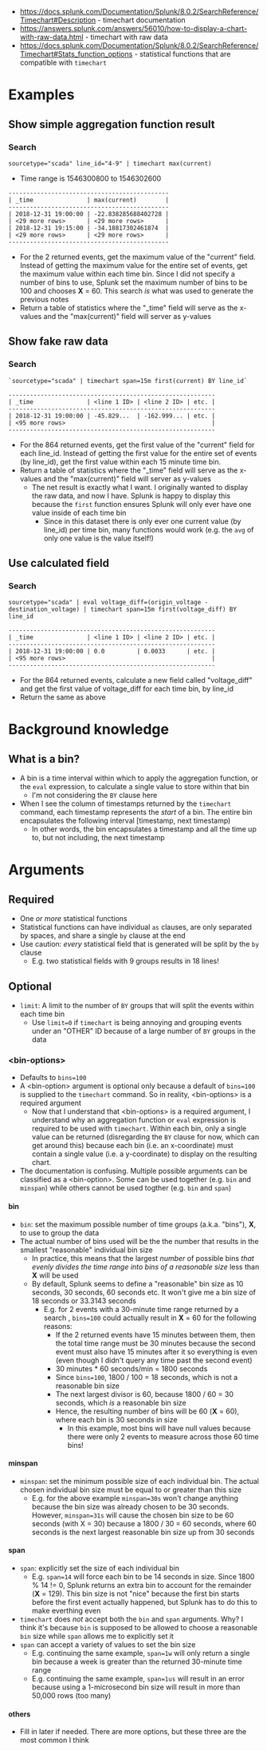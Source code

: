 - https://docs.splunk.com/Documentation/Splunk/8.0.2/SearchReference/Timechart#Description - timechart documentation
- https://answers.splunk.com/answers/56010/how-to-display-a-chart-with-raw-data.html - timechart with raw data
- https://docs.splunk.com/Documentation/Splunk/8.0.2/SearchReference/Timechart#Stats_function_options - statistical functions that are compatible with
  `timechart`
# Examples
## Show simple aggregation function result
### Search
```
sourcetype="scada" line_id="4-9" | timechart max(current) 
```
- Time range is 1546300800 to 1546302600
```
---------------------------------------------
| _time               | max(current)        |
---------------------------------------------
| 2018-12-31 19:00:00 | -22.838285688402728 |
| <29 more rows>      | <29 more rows>      |
| 2018-12-31 19:15:00 | -34.18817302461874  |
| <29 more rows>      | <29 more rows>      |
---------------------------------------------
```
- For the 2 returned events, get the maximum value of the "current" field. Instead of getting the maximum value for the entire set of events, get the
  maximum value within each time bin. Since I did not specify a number of bins to use, Splunk set the maximum number of bins to be 100 and chooses
  **X** = 60. This search *is* what was used to generate the previous notes
- Return a table of statistics where the "_time" field will serve as the x-values and the "max(current)" field will server as y-values
## Show fake raw data
### Search
```
`sourcetype="scada" | timechart span=15m first(current) BY line_id`
```
```
----------------------------------------------------------
| _time               | <line 1 ID> | <line 2 ID> | etc. |
----------------------------------------------------------
| 2018-12-31 19:00:00 | -45.829...  | -162.999... | etc. |
| <95 more rows>                                         |
----------------------------------------------------------
```
- For the 864 returned events, get the first value of the "current" field for each line_id. Instead of getting the first value for the entire set of
  events (by line_id), get the first value within each 15 minute time bin.
- Return a table of statistics where the "_time" field will serve as the x-values and the "max(current)" field will server as y-values
  - The net result is exactly what I want. I originally wanted to display the raw data, and now I have. Splunk is happy to display this because the
    `first` function ensures Splunk will only ever have one value inside of each time bin
      - Since in this dataset there is only ever one current value (by line_id) per time bin, many functions would work (e.g. the `avg` of only one
        value is the value itself!)
## Use calculated field
### Search
```
sourcetype="scada" | eval voltage_diff=(origin_voltage - destination_voltage) | timechart span=15m first(voltage_diff) BY line_id
```
```
----------------------------------------------------------
| _time               | <line 1 ID> | <line 2 ID> | etc. |
----------------------------------------------------------
| 2018-12-31 19:00:00 | 0.0         | 0.0033      | etc. |
| <95 more rows>                                         |
----------------------------------------------------------
```
- For the 864 returned events, calculate a new field called "voltage_diff" and get the first value of voltage_diff for each time bin, by line_id
- Return the same as above 
# Background knowledge
## What is a bin?
- A bin is a time interval within which to apply the aggregation function, or the `eval` expression, to calculate a single value to store within that
  bin
  - I'm not considering the `BY` clause here
- When I see the column of timestamps returned by the `timechart` command, each timestamp represents the *start* of a bin. The entire bin encapsulates
  the following interval [timestamp, next timestamp)
    - In other words, the bin encapsulates a timestamp and all the time up to, but not including, the next timestamp
# Arguments
## Required
- One *or more* statistical functions
- Statistical functions can have individual `as` clauses, are only separated by spaces, and share a single `by` clause at the end
- Use caution: *every* statistical field that is generated will be split by the `by` clause
  - E.g. two statistical fields with 9 groups results in 18 lines!
## Optional 
- `limit`: A limit to the number of `BY` groups that will split the events within each time bin
  - Use `limit=0` if `timechart` is being annoying and grouping events under an "OTHER" ID because of a large number of `BY` groups in the data
### \<bin-options>
- Defaults to `bins=100`
- A \<bin-option> argument is optional only because a default of `bins=100` is supplied to the `timechart` command. So in reality, \<bin-options> is a
  required argument
  - Now that I understand that \<bin-options> is a required argument, I understand why an aggregation function or `eval` expression is required to be
    used with `timechart`. Within each bin, only a single value can be returned (disregarding the `BY` clause for now, which can get around this)
    because each bin (i.e. an x-coordinate) must contain a single value (i.e. a y-coordinate) to display on the resulting chart. 
- The documentation is confusing. Multiple possible arguments can be classified as a \<bin-option>. Some can be used together (e.g. `bin` and
  `minspan`) while others cannot be used togther (e.g. `bin` and `span`)
#### bin
- `bin`: set the maximum possible number of time groups (a.k.a. "bins"), **X**, to use to group the data
- The actual number of bins used will be the the number that results in the smallest "reasonable" individual bin size
  - In practice, this means that the largest *number* of possible bins *that evenly divides the time range into bins of a reasonable size* less than
    **X** will be used
  - By default, Splunk seems to define a "reasonable" bin size as 10 seconds, 30 seconds, 60 seconds etc. It won't give me a bin size of 18 seconds
    or 33.3143 seconds
    - E.g. for 2 events with a 30-minute time range returned by a search , `bins=100` could actually result in **X** = 60 for the following reasons:
      - If the 2 returned events have 15 minutes between them, then the total time range must be 30 minutes because the second event must also have
        15 minutes after it so everything is even (even though I didn't query any time past the second event)
      - 30 minutes * 60 seconds/min = 1800 seconds
      - Since `bins=100`, 1800 / 100 = 18 seconds, which is not a reasonable bin size
      - The next largest divisor is 60, because 1800 / 60 = 30 seconds, which *is* a reasonable bin size
      - Hence, the resulting number of bins will be 60 (**X** = 60), where each bin is 30 seconds in size
        - In this example, most bins will have null values because there were only 2 events to measure across those 60 time bins!
#### minspan
- `minspan`: set the minimum possible size of each individual bin. The actual chosen individual bin size must be equal to or greater than this size
  - E.g. for the above example `minspan=30s` won't change anything because the bin size was already chosen to be 30 seconds. However, `minspan=31s`
    will cause the chosen bin size to be 60 seconds (with X = 30) because a 1800 / 30 = 60 seconds, where 60 seconds is the next largest reasonable
    bin size up from 30 seconds 
#### span
- `span`: explicitly set the size of each individual bin
  - E.g. `span=14` will force each bin to be 14 seconds in size. Since 1800 % 14 != 0, Splunk returns an extra bin to account for the remainder (**X**
    = 129). This bin size is not "nice" because the first bin starts before the first event actually happened, but Splunk has to do this to make
    everthing even
- `timechart` does *not* accept both the `bin` and `span` arguments. Why? I think it's because `bin` is supposed to be allowed to choose a
  reasonable `bin` size while `span` allows me to explicitly set it
- `span` can accept a variety of values to set the bin size
  - E.g. continuing the same example, `span=1w` will only return a single bin because a week is greater than the returned 30-minute time range
  - E.g. continuing the same example, `span=1us` will result in an error because using a 1-microsecond bin size will result in more than 50,000 rows
    (too many)
#### others
- Fill in later if needed. There are more options, but these three are the most common I think
